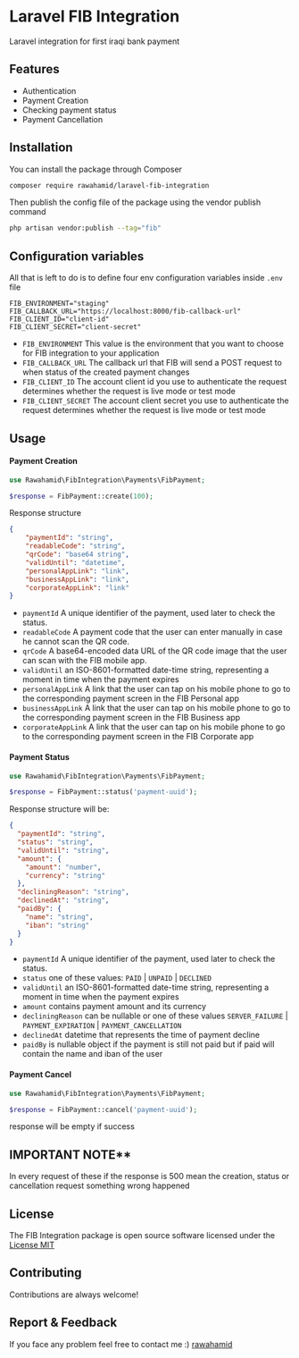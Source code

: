 # Laravel FIB Integration

Laravel integration for first iraqi bank payment

## Features
- Authentication
- Payment Creation
- Checking payment status
- Payment Cancellation

## Installation

You can install the package through Composer
```bash
composer require rawahamid/laravel-fib-integration
```

Then publish the config file of the package using the vendor publish command
```bash
php artisan vendor:publish --tag="fib"
```

## Configuration variables
All that is left to do is to define four env configuration variables inside `.env` file
```dotenv
FIB_ENVIRONMENT="staging"
FIB_CALLBACK_URL="https://localhost:8000/fib-callback-url"
FIB_CLIENT_ID="client-id"
FIB_CLIENT_SECRET="client-secret"
```

- `FIB_ENVIRONMENT` This value is the environment that you want to choose for FIB integration to your application
- `FIB_CALLBACK_URL` The callback url that FIB will send a POST request to when status of the created payment changes 
- `FIB_CLIENT_ID` The account client id you use to authenticate the request determines whether the request is live mode or test mode
- `FIB_CLIENT_SECRET` The account client secret you use to authenticate the request determines whether the request is live mode or test mode

## Usage

#### Payment Creation
```php
use Rawahamid\FibIntegration\Payments\FibPayment;

$response = FibPayment::create(100);
```

Response structure
```json
{
    "paymentId": "string",
    "readableCode": "string",
    "qrCode": "base64 string",
    "validUntil": "datetime",
    "personalAppLink": "link",
    "businessAppLink": "link",
    "corporateAppLink": "link"
}
```
- `paymentId` A unique identifier of the payment, used later to check the status.
- `readableCode` A payment code that the user can enter manually in case he cannot scan the QR code.
- `qrCode` A base64-encoded data URL of the QR code image that the user can scan with the FIB mobile app.
- `validUntil` an ISO-8601-formatted date-time string, representing a moment in time when the payment expires
- `personalAppLink` A link that the user can tap on his mobile phone to go to the corresponding payment screen in the FIB Personal app
- `businessAppLink` A link that the user can tap on his mobile phone to go to the corresponding payment screen in the FIB Business app
- `corporateAppLink`  A link that the user can tap on his mobile phone to go to the corresponding payment screen in the FIB Corporate app

#### Payment Status
```php
use Rawahamid\FibIntegration\Payments\FibPayment;

$response = FibPayment::status('payment-uuid');
```
Response structure will be: 
```json
{
  "paymentId": "string",
  "status": "string",
  "validUntil": "string",
  "amount": {
    "amount": "number",
    "currency": "string"
  },
  "decliningReason": "string",
  "declinedAt": "string",
  "paidBy": {
    "name": "string",
    "iban": "string"
  }
}
```
- `paymentId` A unique identifier of the payment, used later to check the status.
- `status` one of these values: `PAID` | `UNPAID` | `DECLINED`
- `validUntil` an ISO-8601-formatted date-time string, representing a moment in time when the payment expires
- `amount` contains payment amount and its currency
- `decliningReason` can be nullable or one of these values `SERVER_FAILURE` | `PAYMENT_EXPIRATION` | `PAYMENT_CANCELLATION`
- `declinedAt` datetime that represents the time of payment decline
- `paidBy` is nullable object if the payment is still not paid but if paid will contain the name and iban of the user

#### Payment Cancel
```php
use Rawahamid\FibIntegration\Payments\FibPayment;

$response = FibPayment::cancel('payment-uuid');
```
response will be empty if success

## IMPORTANT NOTE**
In every request of these if the response is 500 mean the creation, status or cancellation request something wrong happened

## License

The FIB Integration package is open source software licensed under the [License MIT](https://choosealicense.com/licenses/mit/)

## Contributing
Contributions are always welcome!

## Report & Feedback
If you face any problem feel free to contact me :) [rawahamid](mailto://rawahamid4321@gmail.com)
